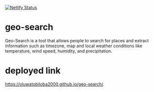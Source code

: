 [![Netlify Status](https://api.netlify.com/api/v1/badges/5817262a-1705-444f-b094-5cb5de6370cd/deploy-status)](https://app.netlify.com/sites/geo-search/deploys)

# geo-search
Geo-Search is a tool that allows people to search for places and extract information such as timezone, map and local weather conditions like temperature, wind speed, humidity, and precipitation.
# deployed link
https://oluwatobiloba2000.github.io/geo-search/.
